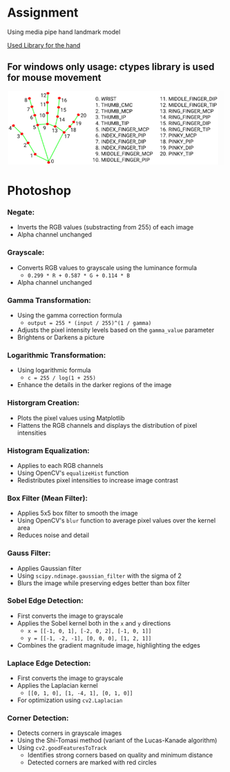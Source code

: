 # Assignment

Using media pipe hand landmark model

[Used Library for the hand](https://github.com/cvzone/cvzone?tab=readme-ov-file#hand-tracking-module)

## For windows only usage: ctypes  library is used for mouse movement

![img.png](Resources/img.png)
# Photoshop

### Negate:
+ Inverts the RGB values (substracting from 255) of each image
+ Alpha channel unchanged

### Grayscale:
+ Converts RGB values to grayscale using the luminance formula
    + `0.299 * R + 0.587 * G + 0.114 * B`
+ Alpha channel unchanged

### Gamma Transformation:
+ Using the gamma correction formula
    + `output = 255 * (input / 255)^(1 / gamma)`
+ Adjusts the pixel intensity levels based on the `gamma_value` parameter
+ Brightens or Darkens a picture

### Logarithmic Transformation:
+ Using logarithmic formula
    + `c = 255 / log(1 + 255)`
+ Enhance the details in the darker regions of the image

### Historgram Creation:
+ Plots the pixel values using Matplotlib
+ Flattens the RGB channels and displays the distribution of pixel intensities

### Histogram Equalization:
+ Applies to each RGB channels
+ Using OpenCV's `equalizeHist` function
+ Redistributes pixel intensities to increase image contrast

### Box Filter (Mean Filter):
+ Applies 5x5 box filter to smooth the image
+ Using OpenCV's `blur` function to average pixel values over the kernel area
+ Reduces noise and detail

### Gauss Filter:
+ Applies Gaussian filter
+ Using `scipy.ndimage.gaussian_filter` with the sigma of 2
+ Blurs the image while preserving edges better than box filter

### Sobel Edge Detection:
+ First converts the image to grayscale 
+ Applies the Sobel kernel both in the `x` and `y` directions
    + `x = [[-1, 0, 1], [-2, 0, 2], [-1, 0, 1]]`
    + `y = [[-1, -2, -1], [0, 0, 0], [1, 2, 1]]`
+ Combines the gradient magnitude image, highlighting the edges

### Laplace Edge Detection:
+ First converts the image to grayscale
+ Applies the Laplacian kernel
    + `[[0, 1, 0], [1, -4, 1], [0, 1, 0]]`
+ For optimization using `cv2.Laplacian`

### Corner Detection:
+ Detects corners in grayscale images
+ Using the Shi-Tomasi method (variant of the Lucas-Kanade algorithm)
+ Using `cv2.goodFeaturesToTrack`
    + Identifies strong corners based on quality and minimum distance
    + Detected corners are marked with red circles
